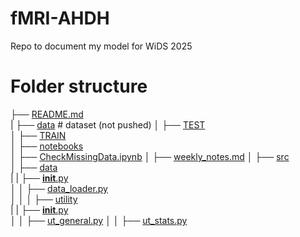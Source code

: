 # fMRI-AHDH
Repo to document my model for WiDS 2025 

# Folder structure 

├── [README.md](README.md)    
|
├── [data](data/)                   # dataset (not pushed)
│   ├── [TEST](data/TEST/)          
│   ├── [TRAIN](data/TRAIN/)        
│
├── [notebooks](notebooks/)        
│   ├── [CheckMissingData.ipynb](notebooks/CheckMissingData.ipynb) 
│   ├── [weekly_notes.md](notebooks/weekly_notes.md)
│
├── [src](src/)                     
│   ├── [data](src/data/)     
|   |   ├── [__init__.py](src/data/__init__.py)     
│   │   ├── [data_loader.py](src/data/data_loader.py)  
│   │
│   ├── [utility](src/utility/)     
|   |   ├── [__init__.py](src/utility/__init__.py)  
│   │   ├── [ut_general.py](src/utility/ut_general.py) 
│   │   ├── [ut_stats.py](src/utility/ut_stats.py)   
       
